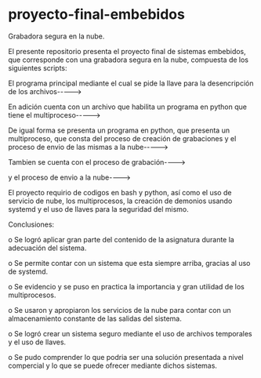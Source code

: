 # proyecto-final-embebidos
Grabadora segura en la nube.

El presente repositorio presenta el proyecto  final de sistemas embebidos, que corresponde con una grabadora segura en la nube, compuesta de los siguientes scripts:

El programa principal mediante el cual se pide la llave para la desencripción de los archivos----->

En adición cuenta con un archivo que habilita un programa en python que tiene el multiproceso----->

De igual forma se presenta un programa en python, que presenta un multiproceso, que consta del proceso de creación de grabaciones y el proceso de envio de las mismas a la nube----->

Tambien se cuenta con el proceso de grabación---->

y el proceso de envio a la nube---->


El proyecto requirio de codigos en bash y python, así como el uso de servicio de nube, los multiprocesos, la creación de demonios usando systemd y el uso de llaves para la seguridad del mismo.


Conclusiones:

o Se logró aplicar gran parte del contenido de la asignatura durante la adecuación del sistema.

o Se permite contar con un sistema que esta siempre arriba, gracias al uso de systemd.

o Se evidencio y se puso en practica la importancia y gran utilidad de los multiprocesos.

o Se usaron y apropiaron los servicios de la nube para contar con un almacenamiento constante de las salidas del sistema.

o Se logró crear un sistema seguro mediante el uso de archivos temporales y el uso de llaves.

o Se pudo comprender lo que podria ser una solución presentada a nivel compercial y lo que se puede ofrecer mediante dichos sistemas.
